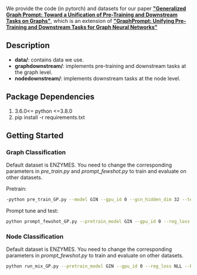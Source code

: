 We provide the code (in pytorch) and datasets for our paper [**"Generalized Graph Prompt: Toward a Unification of Pre-Training and Downstream Tasks on Graphs"**](https://arxiv.org/pdf/2302.08043.pdf),
which is an extension of [**"GraphPrompt: Unifying Pre-Training and Downstream Tasks for Graph Neural Networks"**](https://dl.acm.org/doi/pdf/10.1145/3543507.3583386)

## Description
- **data/**: contains data we use.
- **graphdownstream/**: implements pre-training and downstream tasks at the graph level.
- **nodedownstream/**: implements downstream tasks at the node level.


## Package Dependencies 

1.  3.6.0<= python <=3.8.0
2.  pip install -r requirements.txt

## Getting Started 
### Graph Classification

Default dataset is ENZYMES. You need to change the corresponding parameters in *pre_train.py* and *prompt_fewshot.py* to train and evaluate on other datasets.

Pretrain:
```sh
-python pre_train_GP.py --model GIN --gpu_id 0 --gcn_hidden_dim 32 --temperature 0.2 --batch_size 1024 --pretrain_hop_num 0 --lr 0.1 --epochs 400 --dropout 0 --seed 0 --max_ngv 126 --max_nge 298 --max_ngvl 7 --max_ngel 2 --node_feature_dim 18 --graph_label_num 6 --graph_dir ../data/ENZYMES/raw --graphslabel_dir ../data/ENZYMES/ENZYMES_graph_labels.txt --save_data_dir ../data/ENZYMESPreTrain --save_model_dir ../dumps/ENZYMESPreTrain/GIN --share_emb False --predict_net_add_enc True --predict_net_add_degree True
```
Prompt tune and test:

```sh
python prompt_fewshot_GP.py --pretrain_model GIN --gpu_id 0 --reg_loss NLL --bp_loss NLL --prompt FEATURE-WEIGHTED-SUM --epochs 100 --lr 0.01 --update_pretrain False --seed 0 --dropout 0 --dataset_seed 0 --train_shotnum 5 --val_shotnum 5 few_shot_tasknum 100 --gcn_graph_num_layers 3 --gcn_hidden_dim 32 --graph_finetuning_output_dim 2 --batch_size 512 --max_ngv 126 --max_nge 298 --max_ngvl 7 --max_ngel 2 --node_feature_dim 18 --graph_label_num 6 --graph_dir ../data/ENZYMES/raw --graphslabel_dir ../data/ENZYMES/ENZYMES_graph_labels.txt --save_data_dir ../data/ENZYMESPreTrain --save_pretrain_model_dir ../dumps/ENZYMESPreTrain/GIN --downstream_save_model_dir ../dumps/ENZYMESGraphClassification/Prompt/GIN-FEATURE-WEIGHTED-SUM/5train5val100task --save_fewshot_dir ../data/ENZYMESGraphClassification/fewshot --share_emb False --predict_net_add_enc True --predict_net_add_degree True
```


### Node Classification

Default dataset is ENZYMES. You need to change the corresponding parameters in *prompt_fewshot.py* to train and evaluate on other datasets. 
```sh
python run_mix_GP.py --pretrain_model GIN --gpu_id 0 --reg_loss NLL --bp_loss NLL --prompt FEATURE-WEIGHTED-SUM --epochs 100 --lr 0.1 --update_pretrain False --seed 0 --dropout 0 --dataset_seed 0 --train_shotnum 1 --val_shotnum 1 few_shot_tasknum 10 --nhop_neighbour 1 --gcn_graph_num_layers 3 --gcn_hidden_dim 32 --prompt_output_dim 2 --batch_size 1024 --max_ngv 126 --max_nge 282 --max_ngvl 3 --max_ngel 2 --node_feature_dim 18 --graph_label_num 6 --graph_num 53 --graph_dir ../data/ENZYMES/allraw --save_data_dir ../data/ENZYMES/all --save_pretrain_model_dir ../dumps/ENZYMESPreTrain/GIN --downstream_save_model_dir ../dumps/ENZYMESNodeClassification/Prompt/GIN-FEATURE-WEIGHTED-SUM/all/1train1val10task --save_fewshot_dir ../data/ENZYMES/nodefewshot --process_raw False --split False
```
